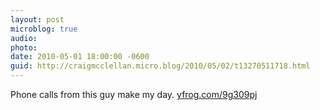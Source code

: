```yaml
---
layout: post
microblog: true
audio: 
photo: 
date: 2010-05-01 18:00:00 -0600
guid: http://craigmcclellan.micro.blog/2010/05/02/t13270511718.html
---
```

Phone calls from this guy make my day.  [yfrog.com/9g309pj](http://yfrog.com/9g309pj)
